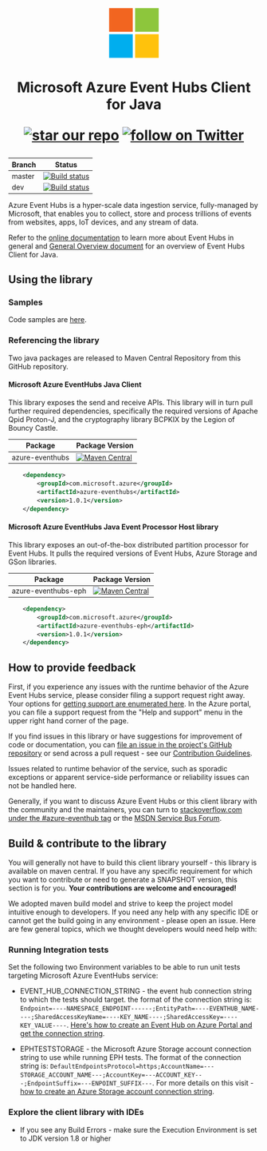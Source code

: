 <p align="center">
  <img src="event-hubs.png" alt="Microsoft Azure Event Hubs" width="100"/>
</p>

<h1 align="center">Microsoft Azure Event Hubs Client for Java
<p align="center">
  <a href="#star-our-repo">
        <img src="https://img.shields.io/github/stars/azure/azure-event-hubs-java.svg?style=social&label=Stars"
            alt="star our repo"></a>
  <a href="https://twitter.com/intent/follow?screen_name=azureeventhubs">
        <img src="https://img.shields.io/twitter/url/http/shields.io.svg?style=social&label=Follow%20@azureeventhubs"
            alt="follow on Twitter"></a>
</p></h1>

|Branch|Status|
|------|-------------|
|master|[![Build status](https://ci.appveyor.com/api/projects/status/3prh8sm3stn4o5vj/branch/master?svg=true)](https://ci.appveyor.com/project/sabeegrewal/azure-event-hubs-java/branch/master)|
|dev|[![Build status](https://ci.appveyor.com/api/projects/status/3prh8sm3stn4o5vj/branch/dev?svg=true)](https://ci.appveyor.com/project/sabeegrewal/azure-event-hubs-java/branch/dev)|

Azure Event Hubs is a hyper-scale data ingestion service, fully-managed by Microsoft, that enables you to collect, store and process trillions of events from websites, apps, IoT devices, and any stream of data.

Refer to the [online documentation](https://azure.microsoft.com/services/event-hubs/) to learn more about Event Hubs in general and [General Overview document](Overview.md) for an overview of Event Hubs Client for Java.

## Using the library 

### Samples

Code samples are [here](https://github.com/Azure/azure-event-hubs/tree/master/samples/Java).

### Referencing the library

Two java packages are released to Maven Central Repository from this GitHub repository.

#### Microsoft Azure EventHubs Java Client

This library exposes the send and receive APIs. This library will in turn pull further required dependencies, specifically 
the required versions of Apache Qpid Proton-J, and the cryptography library BCPKIX by the Legion of Bouncy Castle.   

|Package|Package Version|
|--------|------------------|
|azure-eventhubs|[![Maven Central](https://maven-badges.herokuapp.com/maven-central/com.microsoft.azure/azure-eventhubs/badge.svg)](https://maven-badges.herokuapp.com/maven-central/com.microsoft.azure/azure-eventhubs)

```XML
   	<dependency> 
   		<groupId>com.microsoft.azure</groupId> 
   		<artifactId>azure-eventhubs</artifactId> 
   		<version>1.0.1</version>
   	</dependency>
```

#### Microsoft Azure EventHubs Java Event Processor Host library

This library exposes an out-of-the-box distributed partition processor for Event Hubs.
It pulls the required versions of Event Hubs, Azure Storage and GSon libraries.

|Package|Package Version|
|--------|------------------|
|azure-eventhubs-eph|[![Maven Central](https://maven-badges.herokuapp.com/maven-central/com.microsoft.azure/azure-eventhubs-eph/badge.svg)](https://maven-badges.herokuapp.com/maven-central/com.microsoft.azure/azure-eventhubs-eph)

```XML
   	<dependency> 
   		<groupId>com.microsoft.azure</groupId> 
   		<artifactId>azure-eventhubs-eph</artifactId> 
   		<version>1.0.1</version>
   	</dependency>
```  

## How to provide feedback

First, if you experience any issues with the runtime behavior of the Azure Event Hubs service, please consider filing a support request
right away. Your options for [getting support are enumerated here](https://azure.microsoft.com/support/options/). In the Azure portal, 
you can file a support request from the "Help and support" menu in the upper right hand corner of the page.   

If you find issues in this library or have suggestions for improvement of code or documentation, you can [file an issue in the project's 
GitHub repository](https://github.com/Azure/azure-event-hubs/issues) or send across a pull request - see our [Contribution Guidelines](./.github/CONTRIBUTING.md). 

Issues related to runtime behavior of the service, such as sporadic exceptions or apparent service-side performance or reliability issues can not be handled here.

Generally, if you want to discuss Azure Event Hubs or this client library with the community and the maintainers, you can turn to 
[stackoverflow.com under the #azure-eventhub tag](http://stackoverflow.com/questions/tagged/azure-eventhub) or the 
[MSDN Service Bus Forum](https://social.msdn.microsoft.com/Forums/en-US/home?forum=servbus). 

## Build & contribute to the library

You will generally not have to build this client library yourself - this library is available on maven central.
If you have any specific requirement for which you want to contribute or need to generate a SNAPSHOT version, this section is for you.
**Your contributions are welcome and encouraged!**

We adopted maven build model and strive to keep the project model intuitive enough to developers. 
If you need any help with any specific IDE or cannot get the build going in any environment - please open an issue.
Here are few general topics, which we thought developers would need help with:

### Running Integration tests

Set the following two Environment variables to be able to run unit tests targeting Microsoft Azure EventHubs service:

  * EVENT_HUB_CONNECTION_STRING - the event hub connection string to which the tests should target. the format of the connection string is: `Endpoint=----NAMESPACE_ENDPOINT------;EntityPath=----EVENTHUB_NAME----;SharedAccessKeyName=----KEY_NAME----;SharedAccessKey=----KEY_VALUE----`. [Here's how to create an Event Hub on Azure Portal and get the connection string](https://docs.microsoft.com/en-us/azure/event-hubs/event-hubs-create).

  * EPHTESTSTORAGE - the Microsoft Azure Storage account connection string to use while running EPH tests. The format of the connection string is: `DefaultEndpointsProtocol=https;AccountName=---STORAGE_ACCOUNT_NAME---;AccountKey=---ACCOUNT_KEY---;EndpointSuffix=---ENPOINT_SUFFIX---`. For more details on this visit - [how to create an Azure Storage account connection string](https://docs.microsoft.com/en-us/azure/storage/common/storage-configure-connection-string#create-a-connection-string-for-an-azure-storage-account).

### Explore the client library with IDEs

* If you see any Build Errors - make sure the Execution Environment is set to JDK version 1.8 or higher

